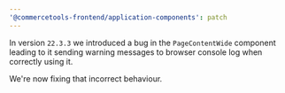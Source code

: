 ```yaml
---
'@commercetools-frontend/application-components': patch
---
```


In version `22.3.3` we introduced a bug in the `PageContentWide` component leading to it sending warning messages to browser console log when correctly using it.

We're now fixing that incorrect behaviour.
